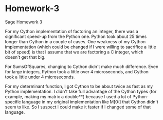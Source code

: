 Homework-3
==========

Sage Homework 3

For my Cython implementation of factoring an integer, there was a significant speed-up from the Python one.
Python took about 25 times longer than Cython in a couple of cases.
One weakness of my Cython implementation (which could be changed if I were willing to sacrifice a little bit of speed) 
is that I assume that we are factoring a C integer, which doesn't get that big.

For SumsOfSquares, changing to Cython didn't make much difference.
Even for large integers, Python took a little over 4 microseconds, and Cython took a little under 4 microseconds.

For my determinant function, I got Cython to be about twice as fast as my Python implementation.
I didn't take full advantage of the Cython types (for example, making my matrix a double**) because
I used a lot of Python-specific language in my original implementation like M[0:] that Cython didn't seem to like.
So I suspect I could make it faster if I changed some of that language.
